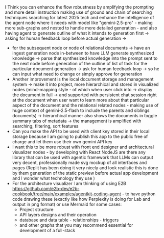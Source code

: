 I Think you can enhance the flow robustness by amplifying the prompting and more detail instruction making use of ground and chain of searching techniques searching for latest 2025 tech and enhance the intelligence of the agent node where it needs with model like "gemini-2.5-pro" - making more sub-graphs and nested to handle more detailed generation - and also having agent to generate outline of what it intends to generation first -> asking for human feedback loop before actual generation -> 
- for the subsequent node or node of relational documents -> have an ingest generation node in-between to have LLM generate synthesized knowledge -> parse that synthesized knowledge into the prompt sent to the next node before generation of the outline of list of task for the particular document generation -> ask for human feedback loop -> so he can input what need to change or simply approve for generation
- Another improvement is the local document storage and management system -> make it into project, more hierarchical and stored in visualized nodes (mind-mapping style - of which when user click into -> display the document in full -> and supported with persistent chat session right at the document when user want to learn more about that particular aspect of the document and the relational related nodes - making use of huge context of gemini-2.5-flash to include the parents and siblings documents) -> hierarchical manner also shows the documents in toggle summary tabs of metadata -> the management is amplified with searching, filtering, sort features
- Can you make the API to be used with client key stored in their local storage because I am going to publish this app to the public free of charge and let them use their own gemini API key
- I want this to be more robust with front end designer and architectural visualizer nodes - by developing with React NodeJS are there any library that can be used with agentic framework that LLMs can output very decent, professionally made svg mockup of all interfaces and pages (Replit has been doing it very nicely and look realistic this is done by them generation of the static preview before actual app development and I wonder what technology they use )
- For the architecture visualizer I am thinking of using E2B https://github.com/e2b-dev/e2b-cookbook/tree/main/examples/agentkit-coding-agent - to have python code drawing these (exactly like how Perplexity is doing for Lab and output in png format) or use Mermaid for some cases:
	- Project structure
	- API layers designs and their operation
	- database and data table - relationships - triggers
	- and other graphs that you may recommend essential for development of a full-stack
